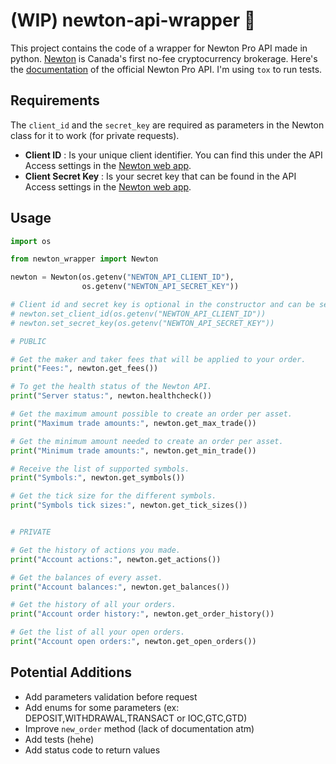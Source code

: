 # (WIP) newton-api-wrapper :apple:

This project contains the code of a wrapper for Newton Pro API made in python. [Newton](https://www.newton.co/) is Canada's first no-fee cryptocurrency brokerage. Here's the [documentation](https://newton.stoplight.io/docs/newton-api-docs/docs/authentication/Authentication.md) of the official Newton Pro API. I'm using `tox` to run tests.

## Requirements

The `client_id` and the `secret_key` are required as parameters in the Newton class for it to work (for private requests). 

- **Client ID** : Is your unique client identifier. You can find this under the API Access settings in the [Newton web app](https://web.newton.co/).
- **Client Secret Key** : Is your secret key that can be found in the API Access settings in the [Newton web app](https://web.newton.co/).

## Usage

```python
import os

from newton_wrapper import Newton

newton = Newton(os.getenv("NEWTON_API_CLIENT_ID"),
                os.getenv("NEWTON_API_SECRET_KEY"))

# Client id and secret key is optional in the constructor and can be set after with the set_client_id(CLIENT_ID) and set_secret_key(SECRET_KEY) methods
# newton.set_client_id(os.getenv("NEWTON_API_CLIENT_ID"))
# newton.set_secret_key(os.getenv("NEWTON_API_SECRET_KEY"))

# PUBLIC

# Get the maker and taker fees that will be applied to your order.
print("Fees:", newton.get_fees())

# To get the health status of the Newton API.
print("Server status:", newton.healthcheck())

# Get the maximum amount possible to create an order per asset.
print("Maximum trade amounts:", newton.get_max_trade())

# Get the minimum amount needed to create an order per asset.
print("Minimum trade amounts:", newton.get_min_trade())

# Receive the list of supported symbols.
print("Symbols:", newton.get_symbols())

# Get the tick size for the different symbols.
print("Symbols tick sizes:", newton.get_tick_sizes())


# PRIVATE

# Get the history of actions you made.
print("Account actions:", newton.get_actions())

# Get the balances of every asset.
print("Account balances:", newton.get_balances())

# Get the history of all your orders.
print("Account order history:", newton.get_order_history())

# Get the list of all your open orders.
print("Account open orders:", newton.get_open_orders())
```

## Potential Additions
- Add parameters validation before request
- Add enums for some parameters (ex: DEPOSIT,WITHDRAWAL,TRANSACT or IOC,GTC,GTD)
- Improve `new_order` method (lack of documentation atm)
- Add tests (hehe)
- Add status code to return values